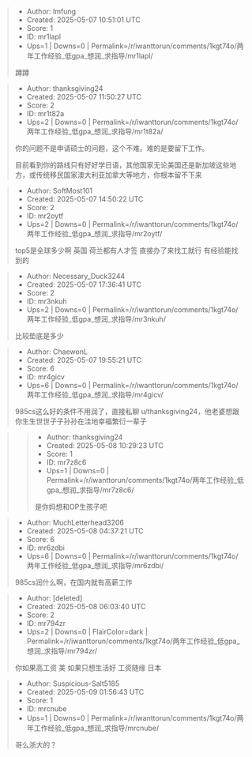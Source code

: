 > - Author: Imfung
> - Created: 2025-05-07 10:51:01 UTC
> - Score: 1
> - ID: mr1lapl
> - Ups=1 | Downs=0 | Permalink=/r/iwanttorun/comments/1kgt74o/两年工作经验_低gpa_想润_求指导/mr1lapl/
>
> 蹲蹲

> - Author: thanksgiving24
> - Created: 2025-05-07 11:50:27 UTC
> - Score: 2
> - ID: mr1t82a
> - Ups=2 | Downs=0 | Permalink=/r/iwanttorun/comments/1kgt74o/两年工作经验_低gpa_想润_求指导/mr1t82a/
>
> 你的问题不是申请硕士的问题，这个不难。难的是要留下工作。
> 
> 目前看到你的路线只有好好学日语，其他国家无论美国还是新加坡这些地方，或传统移民国家澳大利亚加拿大等地方，你根本留不下来

> - Author: SoftMost101
> - Created: 2025-05-07 14:50:22 UTC
> - Score: 2
> - ID: mr2oytf
> - Ups=2 | Downs=0 | Permalink=/r/iwanttorun/comments/1kgt74o/两年工作经验_低gpa_想润_求指导/mr2oytf/
>
> top5是全球多少啊 英国 荷兰都有人才签 直接办了来找工就行 有经验能找到的

> - Author: Necessary_Duck3244
> - Created: 2025-05-07 17:36:41 UTC
> - Score: 2
> - ID: mr3nkuh
> - Ups=2 | Downs=0 | Permalink=/r/iwanttorun/comments/1kgt74o/两年工作经验_低gpa_想润_求指导/mr3nkuh/
>
> 比较垫底是多少

> - Author: ChaewonL
> - Created: 2025-05-07 19:55:21 UTC
> - Score: 6
> - ID: mr4gicv
> - Ups=6 | Downs=0 | Permalink=/r/iwanttorun/comments/1kgt74o/两年工作经验_低gpa_想润_求指导/mr4gicv/
>
> 985cs这么好的条件不用润了，直接私聊 u/thanksgiving24，他老婆想跟你生生世世子子孙孙在洼地幸福繁衍一辈子

>> - Author: thanksgiving24
>> - Created: 2025-05-08 10:29:23 UTC
>> - Score: 1
>> - ID: mr7z8c6
>> - Ups=1 | Downs=0 | Permalink=/r/iwanttorun/comments/1kgt74o/两年工作经验_低gpa_想润_求指导/mr7z8c6/
>>
>> 是你妈想和OP生孩子吧

> - Author: MuchLetterhead3206
> - Created: 2025-05-08 04:37:21 UTC
> - Score: 6
> - ID: mr6zdbi
> - Ups=6 | Downs=0 | Permalink=/r/iwanttorun/comments/1kgt74o/两年工作经验_低gpa_想润_求指导/mr6zdbi/
>
> 985cs润什么啊，在国内就有高薪工作

> - Author: [deleted]
> - Created: 2025-05-08 06:03:40 UTC
> - Score: 2
> - ID: mr794zr
> - Ups=2 | Downs=0 | FlairColor=dark | Permalink=/r/iwanttorun/comments/1kgt74o/两年工作经验_低gpa_想润_求指导/mr794zr/
>
> 你如果高工资 美 如果只想生活好 工资随缘 日本

> - Author: Suspicious-Salt5185
> - Created: 2025-05-09 01:56:43 UTC
> - Score: 1
> - ID: mrcnube
> - Ups=1 | Downs=0 | Permalink=/r/iwanttorun/comments/1kgt74o/两年工作经验_低gpa_想润_求指导/mrcnube/
>
> 哥么浙大的？
